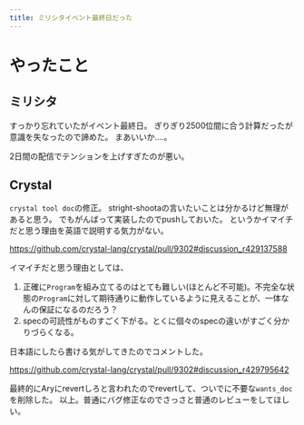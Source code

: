 ```yaml
---
title: ミリシタイベント最終日だった
---
```


# やったこと

## ミリシタ

すっかり忘れていたがイベント最終日。
ぎりぎり2500位間に合う計算だったが意識を失なったので諦めた。
まあいいか‥‥。

2日間の配信でテンションを上げすぎたのが悪い。

## Crystal

`crystal tool doc`の修正。
stright-shootaの言いたいことは分かるけど無理があると思う。
でもがんばって実装したのでpushしておいた。
というかイマイチだと思う理由を英語で説明する気力がない。

<https://github.com/crystal-lang/crystal/pull/9302#discussion_r429137588>

イマイチだと思う理由としては、

  1. 正確に`Program`を組み立てるのはとても難しい(ほとんど不可能)。不完全な状態の`Program`に対して期待通りに動作しているように見えることが、一体なんの保証になるのだろう？
  2. specの可読性がものすごく下がる。とくに個々のspecの違いがすごく分かりづらくなる。

日本語にしたら書ける気がしてきたのでコメントした。

<https://github.com/crystal-lang/crystal/pull/9302#discussion_r429795642>

最終的にAryにrevertしろと言われたのでrevertして、ついでに不要な`wants_doc`を削除した。
以上。普通にバグ修正なのでさっさと普通のレビューをしてほしい。

